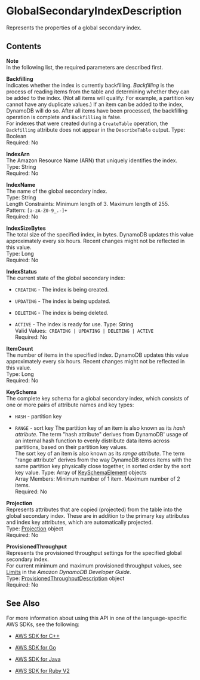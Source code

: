# GlobalSecondaryIndexDescription<a name="API_GlobalSecondaryIndexDescription"></a>

Represents the properties of a global secondary index\.

## Contents<a name="API_GlobalSecondaryIndexDescription_Contents"></a>

**Note**  
In the following list, the required parameters are described first\.

 **Backfilling**   
Indicates whether the index is currently backfilling\. *Backfilling* is the process of reading items from the table and determining whether they can be added to the index\. \(Not all items will qualify: For example, a partition key cannot have any duplicate values\.\) If an item can be added to the index, DynamoDB will do so\. After all items have been processed, the backfilling operation is complete and `Backfilling` is false\.  
For indexes that were created during a `CreateTable` operation, the `Backfilling` attribute does not appear in the `DescribeTable` output\.
Type: Boolean  
Required: No

 **IndexArn**   
The Amazon Resource Name \(ARN\) that uniquely identifies the index\.  
Type: String  
Required: No

 **IndexName**   
The name of the global secondary index\.  
Type: String  
Length Constraints: Minimum length of 3\. Maximum length of 255\.  
Pattern: `[a-zA-Z0-9_.-]+`   
Required: No

 **IndexSizeBytes**   
The total size of the specified index, in bytes\. DynamoDB updates this value approximately every six hours\. Recent changes might not be reflected in this value\.  
Type: Long  
Required: No

 **IndexStatus**   
The current state of the global secondary index:  

+  `CREATING` \- The index is being created\.

+  `UPDATING` \- The index is being updated\.

+  `DELETING` \- The index is being deleted\.

+  `ACTIVE` \- The index is ready for use\.
Type: String  
Valid Values:` CREATING | UPDATING | DELETING | ACTIVE`   
Required: No

 **ItemCount**   
The number of items in the specified index\. DynamoDB updates this value approximately every six hours\. Recent changes might not be reflected in this value\.  
Type: Long  
Required: No

 **KeySchema**   
The complete key schema for a global secondary index, which consists of one or more pairs of attribute names and key types:  

+  `HASH` \- partition key

+  `RANGE` \- sort key
The partition key of an item is also known as its *hash attribute*\. The term "hash attribute" derives from DynamoDB' usage of an internal hash function to evenly distribute data items across partitions, based on their partition key values\.  
The sort key of an item is also known as its *range attribute*\. The term "range attribute" derives from the way DynamoDB stores items with the same partition key physically close together, in sorted order by the sort key value\.
Type: Array of [KeySchemaElement](API_KeySchemaElement.md) objects  
Array Members: Minimum number of 1 item\. Maximum number of 2 items\.  
Required: No

 **Projection**   
Represents attributes that are copied \(projected\) from the table into the global secondary index\. These are in addition to the primary key attributes and index key attributes, which are automatically projected\.   
Type: [Projection](API_Projection.md) object  
Required: No

 **ProvisionedThroughput**   
Represents the provisioned throughput settings for the specified global secondary index\.  
For current minimum and maximum provisioned throughput values, see [Limits](http://docs.aws.amazon.com/amazondynamodb/latest/developerguide/Limits.html) in the *Amazon DynamoDB Developer Guide*\.  
Type: [ProvisionedThroughputDescription](API_ProvisionedThroughputDescription.md) object  
Required: No

## See Also<a name="API_GlobalSecondaryIndexDescription_SeeAlso"></a>

For more information about using this API in one of the language\-specific AWS SDKs, see the following:

+  [AWS SDK for C\+\+](http://docs.aws.amazon.com/goto/SdkForCpp/dynamodb-2012-08-10/GlobalSecondaryIndexDescription) 

+  [AWS SDK for Go](http://docs.aws.amazon.com/goto/SdkForGoV1/dynamodb-2012-08-10/GlobalSecondaryIndexDescription) 

+  [AWS SDK for Java](http://docs.aws.amazon.com/goto/SdkForJava/dynamodb-2012-08-10/GlobalSecondaryIndexDescription) 

+  [AWS SDK for Ruby V2](http://docs.aws.amazon.com/goto/SdkForRubyV2/dynamodb-2012-08-10/GlobalSecondaryIndexDescription) 